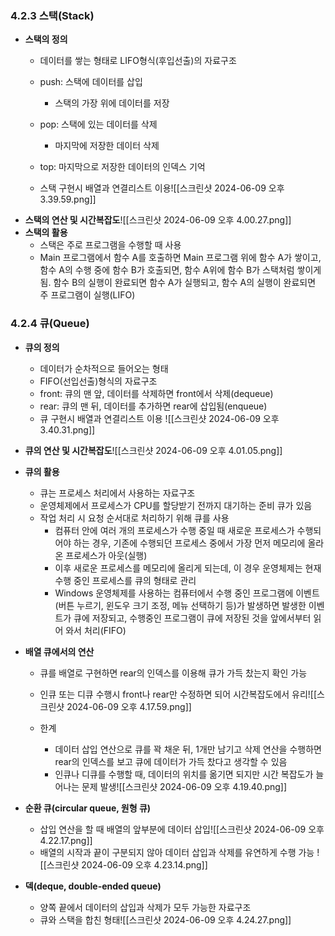 ### 4.2.3 스택(Stack)
- **스택의 정의**
	- 데이터를 쌓는 형태로 LIFO형식(후입선출)의 자료구조
	- push: 스택에 데이터를 삽입
		- 스택의 가장 위에 데이터를 저장

	- pop: 스택에 있는 데이터를 삭제
		- 마지막에 저장한 데이터 삭제
	- top: 마지막으로 저장한 데이터의 인덱스 기억
	- 스택 구현시 배열과 연결리스트 이용![[스크린샷 2024-06-09 오후 3.39.59.png]]
- **스택의 연산 및 시간복잡도**![[스크린샷 2024-06-09 오후 4.00.27.png]]
- **스택의 활용**
	- 스택은 주로 프로그램을 수행할 때 사용
	- Main 프로그램에서 함수 A를 호출하면 Main 프로그램 위에 함수 A가 쌓이고, 함수 A의 수행 중에 함수 B가 호출되면, 함수 A위에 함수 B가 스택처럼 쌓이게 됨. 함수 B의 실행이 완료되면 함수 A가 실행되고, 함수 A의 실행이 완료되면 주 프로그램이 실행(LIFO)

### 4.2.4 큐(Queue)
- **큐의 정의**
	- 데이터가 순차적으로 들어오는 형태
	- FIFO(선입선출)형식의 자료구조 
	- front: 큐의 맨 앞, 데이터를 삭제하면 front에서 삭제(dequeue)
	- rear: 큐의 맨 뒤, 데이터를 추가하면 rear에 삽입됨(enqueue)
	- 큐 구현시 배열과 연결리스트 이용	![[스크린샷 2024-06-09 오후 3.40.31.png]]
- **큐의 연산 및 시간복잡도**![[스크린샷 2024-06-09 오후 4.01.05.png]]

- **큐의 활용**
	- 큐는 프로세스 처리에서 사용하는 자료구조
	- 운영체제에서 프로세스가 CPU를 할당받기 전까지 대기하는 준비 큐가 있음
	- 작업 처리 시 요청 순서대로 처리하기 위해 큐를 사용
		- 컴퓨터 안에 여러 개의 프로세스가 수행 중일 때 새로운 프로세스가 수행되어야 하는 경우, 기존에 수행되던 프로세스 중에서 가장 먼저 메모리에 올라온 프로세스가 아웃(실행)
		- 이후 새로운 프로세스를 메모리에 올리게 되는데, 이 경우 운영체제는 현재 수행 중인 프로세스를 큐의 형태로 관리
		- Windows 운영체제를 사용하는 컴퓨터에서 수행 중인 프로그램에 이벤트 (버튼 누르기, 윈도우 크기 조정, 메뉴 선택하기 등)가 발생하면 발생한 이벤트가 큐에 저장되고, 수행중인 프로그램이 큐에 저장된 것을 앞에서부터 읽어 와서 처리(FIFO)
- **배열 큐에서의 연산**
	- 큐를 배열로 구현하면 rear의 인덱스를 이용해 큐가 가득 찼는지 확인 가능
	- 인큐 또는 디큐 수행시 front나 rear만 수정하면 되어 시간복잡도에서 유리![[스크린샷 2024-06-09 오후 4.17.59.png]]
	
	- 한계 
		- 데이터 삽입 연산으로 큐를 꽉 채운 뒤, 1개만 남기고 삭제 연산을 수행하면 rear의 인덱스를 보고 큐에 데이터가 가득 찼다고 생각할 수 있음
		- 인큐나 디큐를 수행할 때, 데이터의 위치를 옮기면 되지만 시간 복잡도가 늘어나는 문제 발생![[스크린샷 2024-06-09 오후 4.19.40.png]]
	
- **순환 큐(circular queue, 원형 큐)**
	- 삽입 연산을 할 때 배열의 앞부분에 데이터 삽입![[스크린샷 2024-06-09 오후 4.22.17.png]]
	- 배열의 시작과 끝이 구분되지 않아 데이터 삽입과 삭제를 유연하게 수행 가능 ![[스크린샷 2024-06-09 오후 4.23.14.png]]
- **덱(deque, double-ended queue)**
	- 양쪽 끝에서 데이터의 삽입과 삭제가 모두 가능한 자료구조
	- 큐와 스택을 합친 형태![[스크린샷 2024-06-09 오후 4.24.27.png]]